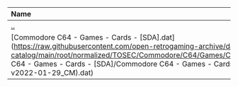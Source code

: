|Name|Size|
|:---|---:|
|[..](../index.html)|DIR|
|[Commodore C64 - Games - Cards - [SDA].dat](https://raw.githubusercontent.com/open-retrogaming-archive/dat-catalog/main/root/normalized/TOSEC/Commodore/C64/Games/Cards/[SDA]/Commodore C64 - Games - Cards - [SDA]/Commodore C64 - Games - Cards - [SDA] (TOSEC-v2022-01-29_CM).dat)|790|
